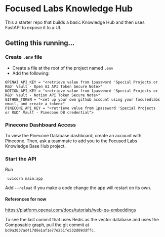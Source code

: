 # Focused Labs Knowledge Hub

This a starter repo that builds a basic Knowledge Hub and then uses FastAPI to expose it to a UI. 



## Getting this running...

### Create `.env` file
- Create a file at the root of the project named `.env`
- Add the following: 
```
OPENAI_API_KEY = "<retrieve value from 1password 'Special Projects or R&D' Vault - Open AI API Token Secure Note>"
NOTION_API_KEY = "<retrieve value from 1password 'Special Projects or R&D' Vault - Notion API Token Secure Note>"
GITHUB_TOKEN = "<set up your own github account using your focusedlabs email, and create a token>"
PINECONE_API_KEY = "<retrieve value from 1password 'Special Projects or R&D' Vault - Pinecone DB credential">
```

### Pinecone Dashboard Access
To view the Pinecone Database dashboard, create an account with Pinecone. Then, ask a teammate to add you to the Focused Labs Knowledge Base Hub project. 

### Start the API
Run
```
 uvicorn main:app
```
Add `--reload` if you make a code change the app will restart on its own.

#### References for now
https://platform.openai.com/docs/tutorials/web-qa-embeddings

To see the last commit that uses Redis as the vector database and uses the Composable graph, 
pull the git commit at `bd9a3037ad417d0e1af1e77e251fe532d09ddffc`.